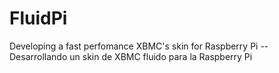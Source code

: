 FluidPi
=======

Developing a fast perfomance XBMC's skin for Raspberry Pi -- 
Desarrollando un skin de XBMC fluido para la Raspberry Pi
